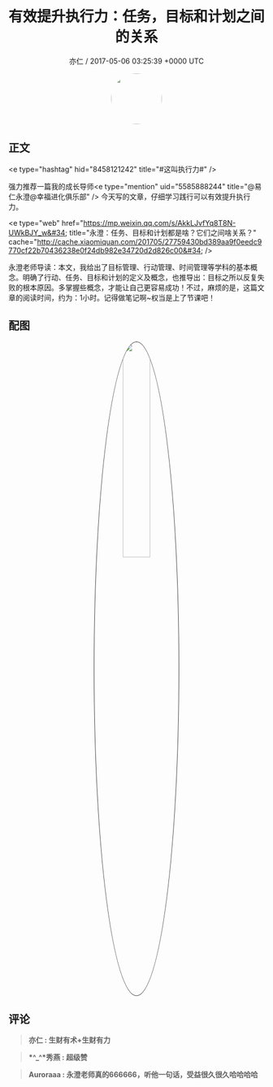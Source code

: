 <h1 align="center">有效提升执行力：任务，目标和计划之间的关系</h1>
<p align="center">
    <a>亦仁 / 2017-05-06 03:25:39 &#43;0000 UTC</a>
</p>

<div align="center">
    <img src="https://images.zsxq.com/Fn3NQqCN8nuGF86yZPXSbEsl0mb3?e=1590940799&amp;token=kIxbL07-8jAj8w1n4s9zv64FuZZNEATmlU_Vm6zD:pfbNc8W3hS0oYG_hyXXh_rHMHuc=" width="100" height="100" style="border:1px solid;border-radius:50%; color:#ffffff"/>
</div>

## 正文

<div>
&lt;e type=&#34;hashtag&#34; hid=&#34;8458121242&#34; title=&#34;#这叫执行力#&#34; /&gt;  

强力推荐一篇我的成长导师&lt;e type=&#34;mention&#34; uid=&#34;5585888244&#34; title=&#34;@易仁永澄@幸福进化俱乐部&#34; /&gt;  今天写的文章，仔细学习践行可以有效提升执行力。 

&lt;e type=&#34;web&#34; href=&#34;https://mp.weixin.qq.com/s/AkkLJvfYq8T8N-UWkBJY_w&#34; title=&#34;永澄：任务、目标和计划都是啥？它们之间啥关系？&#34; cache=&#34;http://cache.xiaomiquan.com/201705/27759430bd389aa9f0eedc9770cf22b70436238e0f24db982e34720d2d826c00&#34; /&gt; 

永澄老师导读：本文，我给出了目标管理、行动管理、时间管理等学科的基本概念。明确了行动、任务、目标和计划的定义及概念，也推导出：目标之所以反复失败的根本原因。多掌握些概念，才能让自己更容易成功！不过，麻烦的是，这篇文章的阅读时间，约为：1小时。记得做笔记啊~权当是上了节课吧！
</div>

## 配图
<div class="image" align="center">

<img src="https://images.zsxq.com/Fu1w7_tUaz-pW_6-5ngCYwzpeWoh?e=1590940799&amp;token=kIxbL07-8jAj8w1n4s9zv64FuZZNEATmlU_Vm6zD:oKiMB7mztvl12jW4wzYPybf43gA=" width="33%" height="33%" style="border:1px solid;border-radius:50%; color:#3c3f41"/>

</div>

## 评论

<div align="left">
<div>

<blockquote >
<span> <strong>亦仁 : 生财有术&#43;生财有力 </strong></span>
</blockquote>

<blockquote >
<span> <strong>*^_^*秀燕 : 超级赞 </strong></span>
</blockquote>

<blockquote >
<span> <strong>Auroraaa : 永澄老师真的666666，听他一句话，受益很久很久哈哈哈哈 </strong></span>
</blockquote>

</div>
</div>